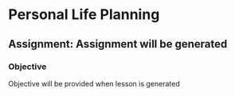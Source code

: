 # Personal Life Planning



## Assignment: Assignment will be generated

### Objective
Objective will be provided when lesson is generated


